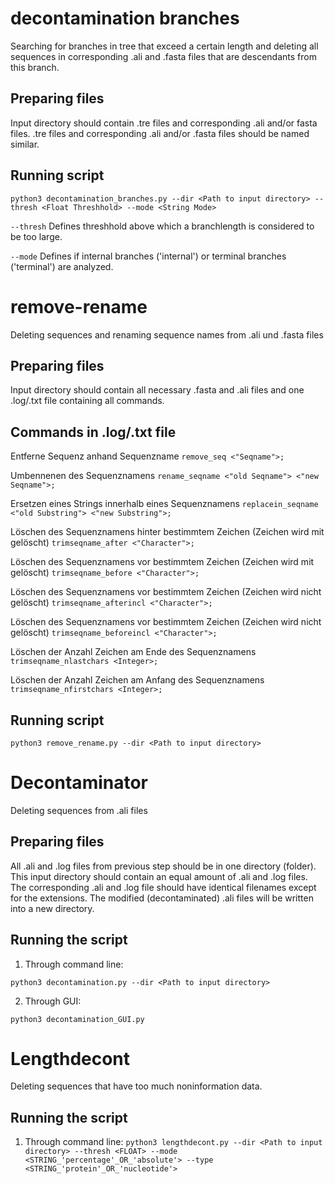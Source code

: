 # decontamination branches
Searching for branches in tree that exceed a certain length 
and deleting all sequences in corresponding .ali and .fasta files that are descendants from this branch.

## Preparing files
Input directory should contain .tre files and corresponding .ali and/or fasta files.
.tre files and corresponding .ali and/or .fasta files should be named similar.

## Running script

```python3 decontamination_branches.py --dir <Path to input directory> --thresh <Float Threshhold> --mode <String Mode> ```

`--thresh` Defines threshhold above which a branchlength is considered to be too large.

`--mode` Defines if internal branches ('internal') or terminal branches ('terminal') are analyzed.

# remove-rename
Deleting sequences and renaming sequence names from .ali und .fasta files

## Preparing files
Input directory should contain all necessary .fasta and .ali files 
and one .log/.txt file containing all commands.

## Commands in .log/.txt file

Entferne Sequenz anhand Sequenzname
`remove_seq <"Seqname">;`

Umbennenen des Sequenznamens
`rename_seqname <"old Seqname"> <"new Seqname">; `

Ersetzen eines Strings innerhalb eines Sequenznamens
`replacein_seqname <"old Substring"> <"new Substring">; `

Löschen des Sequenznamens hinter bestimmtem Zeichen (Zeichen wird mit gelöscht)
`trimseqname_after <"Character">; `

Löschen des Sequenznamens vor bestimmtem Zeichen (Zeichen wird mit gelöscht)
`trimseqname_before <"Character">; `

Löschen des Sequenznamens vor bestimmtem Zeichen (Zeichen wird nicht gelöscht)
`trimseqname_afterincl <"Character">;`

Löschen des Sequenznamens vor bestimmtem Zeichen (Zeichen wird nicht gelöscht)
`trimseqname_beforeincl <"Character">; `

Löschen der Anzahl Zeichen am Ende des Sequenznamens
`trimseqname_nlastchars <Integer>;`

Löschen der Anzahl Zeichen am Anfang des Sequenznamens
`trimseqname_nfirstchars <Integer>;`

## Running script

```python3 remove_rename.py --dir <Path to input directory>```

# Decontaminator
Deleting sequences from .ali files

## Preparing files
All .ali and .log files from previous step should be in one directory (folder). This input directory should contain an equal amount of .ali and .log files.
The corresponding .ali and .log file should have identical filenames except for the extensions. The modified (decontaminated) .ali files will be written into a new directory.

## Running the script

1. Through command line: 

```python3 decontamination.py --dir <Path to input directory>```
 
2. Through GUI:

```python3 decontamination_GUI.py```

# Lengthdecont
Deleting sequences that have too much noninformation data.

## Running the script

1. Through command line:
```python3 lengthdecont.py --dir <Path to input directory> --thresh <FLOAT> --mode <STRING_'percentage'_OR_'absolute'> --type <STRING_'protein'_OR_'nucleotide'>```
